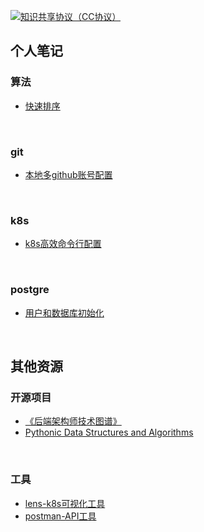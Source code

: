 [![知识共享协议（CC协议）](https://img.shields.io/badge/License-Creative%20Commons-DC3D24.svg)](https://creativecommons.org/licenses/by-nc-sa/4.0/deed.zh)

## 个人笔记
### 算法

 - [快速排序](./algorithm/quick_sort.py)
<br/>

### git

 - [本地多github账号配置](./git/本地多github账号配置.md)
<br/>

### k8s

 - [k8s高效命令行配置](./k8s/k8s高效命令行配置.md)
<br/>

### postgre
- [用户和数据库初始化](./postgres/用户和数据库初始化.md)
<br/>

## 其他资源
### 开源项目
- [《后端架构师技术图谱》](https://github.com/xingshaocheng/architect-awesome)
- [Pythonic Data Structures and Algorithms](https://github.com/keon/algorithms)
<br/>

### 工具
-  [lens-k8s可视化工具](https://k8slens.dev/)
-  [postman-API工具](https://www.postman.com/)
<br/>
   